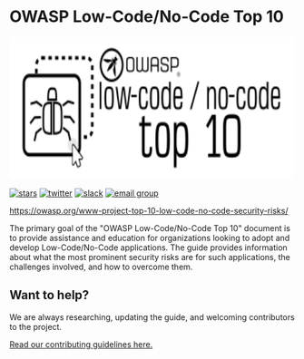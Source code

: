 # OWASP Low-Code/No-Code Top 10

<a href="https://owasp.org/www-project-top-10-low-code-no-code-security-risks/"><img src="assets/images/owasp-lcnc-top10-logo.png" alt="OWASP Low-Code/No-Code Top 10" width="500" height="250" /></a>

[![stars](https://img.shields.io/github/stars/OWASP/www-project-top-10-low-code-no-code-security-risks?icon=github&style=social)](https://github.com/OWASP/www-project-top-10-low-code-no-code-security-risks)
[![twitter](https://img.shields.io/twitter/follow/owasplcnc?icon=twitter&style=social&label=Follow)](https://twitter.com/intent/follow?screen_name=owasplcnc)
[![slack](https://img.shields.io/badge/slack-nocode-purple?logo=slack)](https://owasp.slack.com/archives/C02C6RU6G10)
[![email group](https://img.shields.io/badge/group-nocode-red?logo=Gmail)](https://groups.google.com/g/owasp-no-code-low-code)

https://owasp.org/www-project-top-10-low-code-no-code-security-risks/

The primary goal of the "OWASP Low-Code/No-Code Top 10" document is to provide assistance and education for organizations looking to adopt and develop Low-Code/No-Code applications. The guide provides information about what the most prominent security risks are for such applications, the challenges involved, and how to overcome them.

## Want to help? 

We are always researching, updating the guide, and welcoming contributors to the project.

[Read our contributing guidelines here.](CONTRIBUTING.md)
